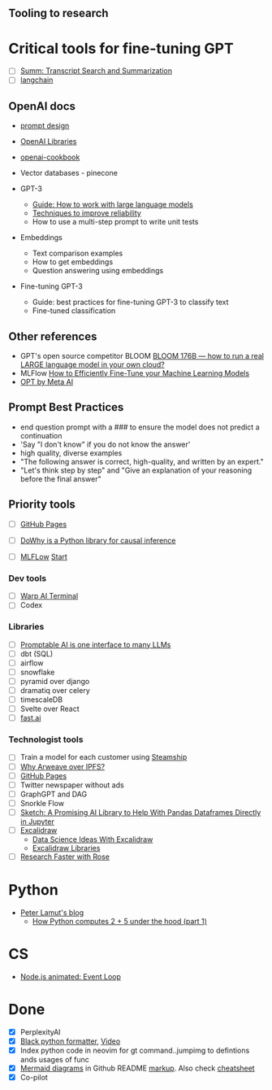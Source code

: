 ## Tooling to research

# Critical tools for fine-tuning GPT

- [ ] [Summ: Transcript Search and Summarization](https://www.markiewagner.com/summ)
- [ ] [langchain](https://github.com/hwchase17/langchain)

## OpenAI docs

- [prompt design](https://platform.openai.com/docs/guides/completion/prompt-design)
- [OpenAI Libraries](https://platform.openai.com/docs/libraries)
- [openai-cookbook](https://github.com/openai/openai-cookbook)

- Vector databases - pinecone
- GPT-3
  - [Guide: How to work with large language models](https://github.com/openai/openai-cookbook/blob/main/how_to_work_with_large_language_models.md)
  - [Techniques to improve reliability](https://github.com/openai/openai-cookbook/blob/main/techniques_to_improve_reliability.md)
  - How to use a multi-step prompt to write unit tests

- Embeddings
  - Text comparison examples
  - How to get embeddings
  - Question answering using embeddings

- Fine-tuning GPT-3
  - Guide: best practices for fine-tuning GPT-3 to classify text
  - Fine-tuned classification

## Other references

- GPT's open source competitor BLOOM [BLOOM 176B — how to run a real LARGE language model in your own cloud?](https://medium.com/mlearning-ai/bloom-176b-how-to-run-a-real-large-language-model-in-your-own-cloud-e5f6bdfb3bb1)
- MLFlow [How to Efficiently Fine-Tune your Machine Learning Models](https://towardsdatascience.com/how-to-fine-tune-your-machine-learning-models-with-ease-8ca62d1217b1)
- [OPT by Meta AI](https://huggingface.co/docs/transformers/model_doc/opt)

## Prompt Best Practices

- end question prompt with a ### to ensure the model does not predict a continuation 
- 'Say "I don't know" if you do not know the answer'
- high quality, diverse examples
- "The following answer is correct, high-quality, and written by an expert."
- "Let's think step by step" and "Give an  explanation of your reasoning before
  the final answer"


## Priority tools

- [ ] [GitHub Pages](https://docs.github.com/en/pages/quickstart)
- [ ] [DoWhy is a Python library for causal inference](https://github.com/py-why/dowhy)
- [ ] [MLFLow](https://github.com/mlflow/mlflow) [Start](https://mlflow.org/docs/latest/quickstart.html)


### Dev tools

- [ ] [Warp AI Terminal](https://www.warp.dev/)
- [ ] Codex 

### Libraries 

- [ ] [Promptable AI is one interface to many LLMs](https://github.com/cfortuner/promptable)
- [ ] dbt (SQL)
- [ ] airflow
- [ ] snowflake
- [ ] pyramid over django
- [ ] dramatiq over celery
- [ ] timescaleDB
- [ ] Svelte over React
- [ ] [fast.ai](https://www.fast.ai/)

### Technologist tools

- [ ] Train a model for each customer using [Steamship](https://medium.com/steamship/steamship-heroku-for-language-ai-9c7dd70cd25a)
- [ ] [Why Arweave over IPFS?](https://arweave.news/nfts-storage-arweave-vs-ipfs/)
- [ ] [GitHub Pages](https://docs.github.com/en/pages/quickstart)
- [ ] Twitter newspaper without ads
- [ ] GraphGPT and DAG
- [ ] Snorkle Flow
- [ ] [Sketch: A Promising AI Library to Help With Pandas Dataframes Directly in Jupyter](https://towardsdatascience.com/sketch-a-promising-ai-library-to-help-with-pandas-dataframes-directly-in-jupyter-5162c32c66ef)
- [ ] [Excalidraw](https://excalidraw.com/)
  - [Data Science Ideas With Excalidraw](https://towardsdatascience.com/how-to-sketch-your-data-science-ideas-with-excalidraw-a993d049f55c)
  - [Excalidraw Libraries](https://libraries.excalidraw.com/?theme=light&sort=default)
- [ ] [Research Faster with Rose](https://rose.ai/)

# Python

- [Peter Lamut's blog](https://blog.peterlamut.com/)
  - [How Python computes 2 + 5 under the hood (part 1)](https://blog.peterlamut.com/2018/02/04/how-python-computes-2-5-under-the-hood-part-1/)

# CS

- [Node.js animated: Event Loop](https://dev.to/nodedoctors/an-animated-guide-to-nodejs-event-loop-3g62)

# Done 

- [x] PerplexityAI
- [x] [Black python formatter](https://github.com/psf/black), [Video](https://www.youtube.com/watch?v=esZLCuWs_2Y)
- [x] Index python code in neovim for gt command..jumpimg to defintions ands usages of func
- [x] [Mermaid diagrams](https://mermaid.js.org/intro/) in Github README [markup](https://docs.github.com/en/get-started/writing-on-github/working-with-advanced-formatting/creating-diagrams). Also check [cheatsheet](https://jojozhuang.github.io/tutorial/mermaid-cheat-sheet/)
- [x] Co-pilot
